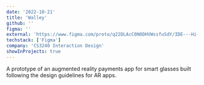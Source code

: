```yaml
---
date: '2022-10-21'
title: 'Walley'
github: ''
figma: ''
external: 'https://www.figma.com/proto/q22DLAcC0N0DHVWssfuSdY/IDE---Hi-Fi-Prototype?page-id=0%3A1&node-id=35%3A205&starting-point-node-id=35%3A205&scaling=scale-down&show-proto-sidebar=1'
techstack: ['Figma']
company: 'CS3240 Interaction Design'
showInProjects: true
---
```


A prototype of an augmented reality payments app for smart glasses built following the design guidelines for AR apps.
